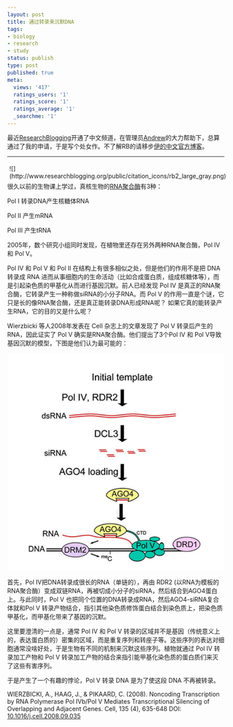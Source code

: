 ```yaml
---
layout: post
title: 通过转录来沉默DNA
tags:
- biology
- research
- study
status: publish
type: post
published: true
meta:
  views: '417'
  ratings_users: '1'
  ratings_score: '1'
  ratings_average: '1'
  _searchme: '1'
---
```

最近<a href="http://researchblogging.org/" target="_blank">ResearchBlogging</a>开通了中文频道，在管理员<a href="http://www.andrewsun.net/xiangge/" target="_blank">Andrew</a>的大力帮助下，总算通过了我的申请，于是写个处女作。不了解RB的请移步<a href="http://chinese.researchblogginglanguages.org/" target="_blank">伊的中文官方博客</a>。

----
<span style="float:left;padding:5px;">
![](http://www.researchblogging.org/public/citation_icons/rb2_large_gray.png)
</span>

很久以前的生物课上学过，真核生物的<a href="http://en.wikipedia.org/wiki/RNA_polymerase#RNA_polymerase_in_eukaryotes" target="_blank">RNA聚合酶</a>有3种：

Pol I 转录DNA产生核糖体RNA

Pol II 产生mRNA

Pol III 产生tRNA

2005年，数个研究小组同时发现，在植物里还存在另外两种RNA聚合酶，Pol IV 和 Pol V。

Pol IV 和 Pol V 和 Pol II 在结构上有很多相似之处，但是他们的作用不是把 DNA 转录成 RNA 进而从事细胞内的生命活动（比如合成蛋白质，组成核糖体等），而是引起染色质的甲基化从而进行基因沉默。前人已经发现 Pol IV 是真正的RNA聚合酶，它转录产生一种称做siRNA的小分子RNA。而 Pol V 的作用一直是个谜，它只是长的像RNA聚合酶，还是真正能转录DNA形成RNA呢？ 如果它真的能转录产生RNA，它的目的又是什么呢？

Wierzbicki 等人2008年发表在 Cell 杂志上的文章发现了 Pol V 转录后产生的 RNA，因此证实了 Pol V 确实是RNA聚合酶。他们提出了3个Pol IV 和 Pol V导致基因沉默的模型，下图是他们认为最可能的：


![](/images/2010/07/pol45.png)

首先，Pol IV把DNA转录成很长的RNA（单链的），再由 RDR2 (以RNA为模板的RNA聚合酶）变成双链RNA，再被切成小分子的siRNA，然后结合到AGO4蛋白上。与此同时，Pol V 也把同个位置的DNA转录成RNA，然后AGO4-siRNA复合体就和Pol V 转录产物结合，指引其他染色质修饰蛋白结合到染色质上，把染色质甲基化，而甲基化带来了基因的沉默。

这里要澄清的一点是，通常 Pol IV 和 Pol V 转录的区域并不是基因（传统意义上的，表达蛋白质的）密集的区域，而是重复序列和转座子等。这些序列的表达对细胞通常没啥好处，于是生物有不同的机制来沉默这些序列。植物就通过 Pol IV 转录加工产物和 Pol V 转录加工产物的结合来指引能甲基化染色质的蛋白质们来灭了这些有害序列。

于是产生了一个有趣的悖论，Pol V 转录 DNA 是为了使这段 DNA 不再被转录。

WIERZBICKI, A., HAAG, J., &amp; PIKAARD, C. (2008). Noncoding Transcription by RNA Polymerase Pol IVb/Pol V Mediates Transcriptional Silencing of Overlapping and Adjacent Genes. Cell, 135 (4), 635-648 DOI: <a rev="review" href="http://dx.doi.org/10.1016/j.cell.2008.09.035">10.1016/j.cell.2008.09.035</a>
